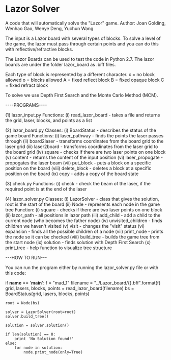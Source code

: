 # Lazor Solver
A code that will automatically solve the "Lazor" game.
Author: Joan Golding, Wenhao Gao, Wenye Deng, Yuchun Wang

The input is a Lazor board with several types of blocks. To solve a level of the game, the lazor must pass through certain points and you can do this with reflective/refractive blocks. 

The Lazor Boards can be used to test the code in Python 2.7. 
The lazor boards are under the folder lazor_board as .biff files. 

Each type of block is represented by a different character. 
x = no block allowed
o = blocks allowed
A = fixed reflect block
B = fixed opaque block
C = fixed refract block

To solve we use Depth First Search and the Monte Carlo Method (MCM). 

----PROGRAMS----

(1) lazor_input.py
    Functions:
    (i) read_lazor_board - takes a file and returns the grid, laser, blocks, and points as a list 

(2) lazor_board.py
    Classes:
    (i) BoardStatus - describes the status of the game board
    Functions:
    (i) laser_pathway - finds the points the laser passes through
    (ii) board2laser - transforms coordinates from the board grid to the laser grid
    (iii) laser2board - transforms coordinates from the laser grid to the board grid
    (iv) square - checks if there are two laser points on one block
    (v) content - returns the content of the input position
    (vi) laser_propogate - propogates the laser beam
    (vii) put_block - puts a block on a specific position on the board
    (viii) delete_block - deletes a block at a specific position on the board
    (ix) copy - adds a copy of the board state 
    
(3) check.py 
    Functions:
    (i) check - check the beam of the laser, if the required point is at the end of the laser
    
(4) lazor_solver.py 
    Classes:
    (i) LazorSolver - class that gives the solution, root is the start of the board
    (ii) Node - represents each node in the game tree 
    Function:
    (i) square - checks if there are two laser points on one block
    (ii) lazor_path - all positions in lazor path
    (iii) add_child - add a child to the current node (who becomes the father node) 
    (iv) unvisited_children - finds children we haven't visited
    (v) visit - changes the "visit" status 
    (vi) expansion - finds all the possible children of a node 
    (vii) print_node - prints the node so it can be checked 
    (viii) build_tree - builds the game tree from the start node 
    (ix) solution - finds solution with Depth First Search 
    (x) print_tree - help function to visualize tree structure 
    
  ---HOW TO RUN---
  
  You can run the program either by running the lazor_solver.py file or with this code:
  
  if __name__ == '__main__':
    f = "mad_1"
    filename = "../Lazor_board/{}.bff".format(f)
    grid, lasers, blocks, points = read_lazor_board(filename)
    bs = BoardStatus(grid, lasers, blocks, points)

    root = Node(bs)

    solver = LazorSolver(root=root)
    solver.build_tree()

    solution = solver.solution()

    if len(solution) == 0:
        print 'No Solution found!'
    else:
        for node in solution:
            node.print_node(only=True)









